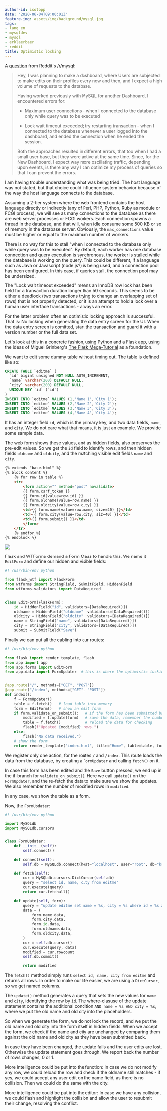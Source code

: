 ```yaml
---
author-id: isotopp
date: "2020-06-04T09:00:01Z"
feature-img: assets/img/background/mysql.jpg
tags:
- lang_en
- mysqldev
- mysql
- erklaerbaer
- reddit
title: Optimistic locking
---
```

A [question](https://www.reddit.com/r/mysql/comments/gwc0ry/concurrent_queries_with_mysql/) from Reddit's /r/mysql:

> Hey, I was planning to make a dashboard, where Users are subjected to make edits on their profiles every now and then, and I expect a high volume of requests to the database.
>
>Having worked previously with MySQL for another Dashboard, I encountered errors for:
>
> - Maximum user connections - when I connected to the database only while query was to be executed
>
> -  Lock wait timeout exceeded; try restarting transaction - when I connected to the database whenever a user logged into the dashboard, and ended the connection when he ended the session.
>
> Both the approaches resulted in different errors, that too when I had a small user base, but they were active at the same time. Since, for the New Dashboard, I expect way more oscillating traffic, depending upon events, is there any way I can optimize my process of queries so that I can prevent the errors.

I am having trouble understanding what was being tried. The host language was not stated, but that choice could influence system behavior because of the way the host language connects to the database.

Assuming a 2-tier system where the web frontend contains the host language directly or indirectly (any of Perl, PHP, Python, Ruby as module or FCGI process), we will see as many connections to the database as there are web server processes or FCGI workers. Each connection spawns a thread in the database, and that will, when idle consume some 500 KB or so of memory in the database server. Obviously, the `max_connections` value must be higher or equal to the maximum number of workers.

There is no way for this to stall "when I connected to the database only while query was to be executed". By default, each worker has one database connection and query execution is synchronous, the worker is stalled while the database is working on the query. This could be different, if a language such as Java or Javascript (node.js?) is being used, and a connection pool has been configured. In this case, if queries stall, the connection pool may be undersized.

The "Lock wait timeout exceeded" means an InnoDB row lock has been held for a transaction duration longer than 50 seconds. This seems to be either a deadlock (two transactions trying to change an overlapping set of rows) that is not properly detected, or it is an attempt to hold a lock over a human user interface transactions - always an error.

For the latter problem often an optimistic locking approach is successful. That is: No locking when generating the data entry screen for the UI. When the data entry screen is comitted, start the transaction and guard it with a version number or the full data set.

Let's look at this in a concrete fashion, using Python and a Flask app, using the ideas of Miguel Grinberg's [The Flask Mega-Tutorial](https://blog.miguelgrinberg.com/post/the-flask-mega-tutorial-part-iii-web-forms) as a foundation.

We want to edit some dummy table without timing out. The table is defined like so:

```sql
CREATE TABLE `editme` (
  `id` bigint unsigned NOT NULL AUTO_INCREMENT,
  `name` varchar(200) DEFAULT NULL,
  `city` varchar(200) DEFAULT NULL,
  UNIQUE KEY `id` (`id`)
)
INSERT INTO `editme` VALUES (1,'Name 1','City 1');
INSERT INTO `editme` VALUES (2,'Name 2','City 2');
INSERT INTO `editme` VALUES (3,'Name 3','City 3');
INSERT INTO `editme` VALUES (4,'Name 4','City 4');
```

It has an integer field `id`, which is the primary key, and two data fields, `name`, and `city`. We do not care what that means, it is just an example. We provide some sample data.

The web form shows these values, and as hidden fields, also preserves the pre-edit values. So we get the `id` field to identify rows, and then hidden fields `oldname` and `oldcity`, and the matching visible edit fields `name` and `city`.

```html
{% extends "base.html" %}
{% block content %}
	{% for row in table %}
	<tr>
		<form action="" method="post" novalidate>
		{{ form.csrf_token }}
		{{ form.id(value=row.id) }}
		{{ form.oldname(value=row.name) }}
		{{ form.oldcity(value=row.city) }}
		<td>{{ form.name(value=row.name, size=40) }}</td>
		<td>{{ form.city(value=row.city, siz=40) }}</td>
		<td>{{ form.submit() }}</td>
		</form>
	</tr>
	{% endfor %}
{% endblock %}
```

![](/uploads/2020/06/optimistic-locking-1.png)

Flask and WTForms demand a Form Class to handle this. We name it `EditForm` and define our hidden and visible fields:

```python
#! /usr/bin/env python

from flask_wtf import FlaskForm
from wtforms import StringField, SubmitField, HiddenField
from wtforms.validators import DataRequired


class EditForm(FlaskForm):
    id = HiddenField("id", validators=[DataRequired()])
    oldname = HiddenField("oldname", validators=[DataRequired()])
    oldcity = HiddenField("oldcity", validators=[DataRequired()])
    name = StringField("name", validators=[DataRequired()])
    city = StringField("city", validators=[DataRequired()])
    submit = SubmitField("Save")
```

Finally we can put all the cabling into our routes:

```python
#! /usr/bin/env python

from flask import render_template, flash
from app import app
from app.forms import EditForm
from app.data import FormUpdater  # this is where the optimistic locking happens


@app.route("/", methods=["GET", "POST"])
@app.route("/index", methods=["GET", "POST"])
def index():
    f = FormUpdater()
    table = f.fetch()   # load table into memory
    form = EditForm()   # show an edit form
    if form.validate_on_submit():   # if the form has been submitted back,
        modified = f.update(form)   # save the data, remember the number of changed rows
        table = f.fetch()           # reload the data for checking
        flash(f"Updated {modified} rows.")
    else:
        flash("No data received.")
    # show the form
    return render_template("index.html", title="Home", table=table, form=form)
```

We register only one action, for the routes `/` and `/index`. This route loads the data from the database, by creating a `FormUpdater` and calling `fetch()` on it.

In case this form has been edited and the `Save` button pressed, we end up in the if-branch for `validate_on_submit()`. Here we call `update()` on the `FormUpdater`, and the re-fetch the data to make sure we show the updates. We also remember the number of modified rows in `modified`.

In any case, we show the table as a form.

Now, the `FormUpdater`:

```python
#! /usr/bin/env python

import MySQLdb
import MySQLdb.cursors


class FormUpdater:
    def __init__(self):
        self.connect()

    def connect(self):
        self.db = MySQLdb.connect(host="localhost", user="root", db="kris")

    def fetch(self):
        cur = MySQLdb.cursors.DictCursor(self.db)
        query = "select id, name, city from editme"
        cur.execute(query)
        return cur.fetchall()

    def update(self, form):
        query = "update editme set name = %s, city = %s where id = %s and name = %s and city = %s"
        data = (
            form.name.data,
            form.city.data,
            form.id.data,
            form.oldname.data,
            form.oldcity.data,
        )
        cur = self.db.cursor()
        cur.execute(query, data)
        modified = cur.rowcount
        self.db.commit()

        return modified
```

The `fetch()` method simply runs `select id, name, city from editme` and returns all rows. In order to make our life easier, we are using a `DictCursor`, so we get named columns.

The `update()` method generates a query that sets the new values for `name` and `city`, identifying the row by `id`. The where-clasuse of the update statement contains the additional condition `AND name = %s AND city = %s`, where we put the old name and old city into the placeholders.

So when we generate the form, we do not lock the record, and we put the old name and old city into the form itself in hidden fields. When we accept the form, we check if the name and city are unchanged by comparing them against the old name and old city as they have been submitted back.

In case they have been changed, the update fails and the user edits are lost. Otherwise the update statement goes through. We report back the number of rows changes, 0 or 1.

More intelligence could be put into the function: In case we do not modify any row, we could reload the row and check if the oldname still matches - if yes, we could accept any user edit on the name field, as there is no collision. Then we could do the same with the city.

More intelligence could be put into the editor: In case we have any collision, we could flash and highlight the collision and allow the user to resubmit their change, resolving the conflict.
